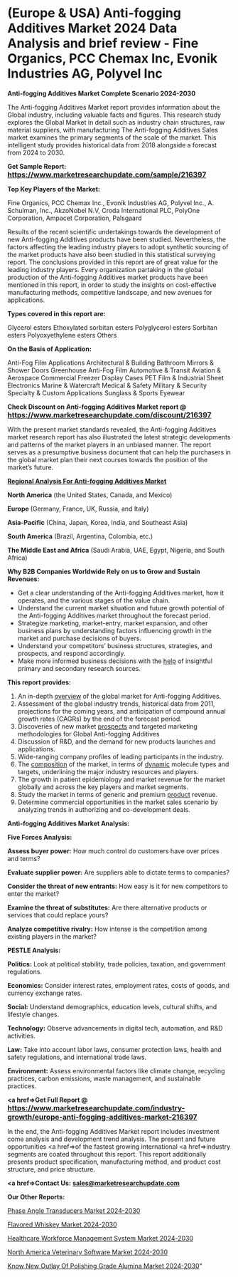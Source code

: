 # (Europe & USA) Anti-fogging Additives Market 2024 Data Analysis and brief review - Fine Organics, PCC Chemax Inc, Evonik Industries AG, Polyvel Inc

<strong>Anti-fogging Additives Market Complete Scenario 2024-2030</strong>

The Anti-fogging Additives Market report provides information about the Global industry, including valuable facts and figures. This research study explores the Global Market in detail such as industry chain structures, raw material suppliers, with manufacturing The Anti-fogging Additives Sales market examines the primary segments of the scale of the market. This intelligent study provides historical data from 2018 alongside a forecast from 2024 to 2030.

<strong>Get Sample Report: <a href=https://www.marketresearchupdate.com/sample/216397><font size=3 color=#0000ff>https://www.marketresearchupdate.com/sample/216397</font></a></strong>

<strong>Top Key Players of the Market:</strong>

Fine Organics, PCC Chemax Inc., Evonik Industries AG, Polyvel Inc., A. Schulman, Inc., AkzoNobel N.V, Croda International PLC, PolyOne Corporation, Ampacet Corporation, Palsgaard

Results of the recent scientific undertakings towards the development of new Anti-fogging Additives products have been studied. Nevertheless, the factors affecting the leading industry players to adopt synthetic sourcing of the market products have also been studied in this statistical surveying report. The conclusions provided in this report are of great value for the leading industry players. Every organization partaking in the global production of the Anti-fogging Additives market products have been mentioned in this report, in order to study the insights on cost-effective manufacturing methods, competitive landscape, and new avenues for applications.

<strong>Types covered in this report are: </strong>

Glycerol esters
Ethoxylated sorbitan esters
Polyglycerol esters
Sorbitan esters
Polyoxyethylene esters
Others

<strong>On the Basis of Application:</strong>

Anti-Fog Film Applications
Architectural & Building
Bathroom Mirrors & Shower Doors
Greenhouse Anti-Fog Film
Automotive & Transit
Aviation & Aerospace
Commercial Freezer Display Cases
PET Film & Industrial Sheet
Electronics
Marine & Watercraft
Medical & Safety
Military & Security
Specialty & Custom Applications
Sunglass & Sports Eyewear

<strong>Check Discount on Anti-fogging Additives Market report @ <a href=https://www.marketresearchupdate.com/discount/216397><font size=3 color=#0000ff>https://www.marketresearchupdate.com/discount/216397</font></a></strong>

With the present market standards revealed, the Anti-fogging Additives market research report has also illustrated the latest strategic developments and patterns of the market players in an unbiased manner. The report serves as a presumptive business document that can help the purchasers in the global market plan their next courses towards the position of the market’s future.

<strong><u><b>Regional Analysis For Anti-fogging Additives Market</b></u></strong>

<strong><b>North America</b></strong> (the United States, Canada, and Mexico)

<strong><b>Europe </b></strong>(Germany, France, UK, Russia, and Italy)

<strong><b>Asia-Pacific</b></strong> (China, Japan, Korea, India, and Southeast Asia)

<strong><b>South America</b></strong> (Brazil, Argentina, Colombia, etc.)

<strong><b>The Middle East and Africa</b></strong> (Saudi Arabia, UAE, Egypt, Nigeria, and South Africa)

<strong>Why B2B Companies Worldwide Rely on us to Grow and Sustain Revenues:</strong>
<ul>
  <li>Get a clear understanding of the Anti-fogging Additives market, how it operates, and the various stages of the value chain.</li>
  <li>Understand the current market situation and future growth potential of the Anti-fogging Additives market throughout the forecast period.</li>
  <li>Strategize marketing, market-entry, market expansion, and other business plans by understanding factors influencing growth in the market and purchase decisions of buyers.</li>
  <li>Understand your competitors’ business structures, strategies, and prospects, and respond accordingly.</li>
  <li>Make more informed business decisions with the <a href=ASDF991299>help</a> of insightful primary and secondary research sources.</li>
</ul>
<strong>This report provides:</strong>
<ol>
  <li>An in-depth <a href=>overview</a> of the global market for Anti-fogging Additives.</li>
  <li>Assessment of the global industry trends, historical data from 2011, projections for the coming years, and anticipation of compound annual growth rates (CAGRs) by the end of the forecast period.</li>
  <li>Discoveries of new market <a href=>prospects</a> and targeted marketing methodologies for Global Anti-fogging Additives</li>
  <li>Discussion of R&amp;D, and the demand for new products launches and applications.</li>
  <li>Wide-ranging company profiles of leading participants in the industry.</li>
  <li>The <a href=ASDF881288>composition</a> of the market, in terms of <a href=>dynamic</a> molecule types and targets, underlining the major industry resources and players.</li>
  <li>The growth in patient epidemiology and market revenue for the market globally and across the key players and market segments.</li>
  <li>Study the market in terms of generic and premium <a href=>product</a> revenue.</li>
  <li>Determine commercial opportunities in the market sales scenario by analyzing trends in authorizing and co-development deals.</li>
</ol>

<strong>Anti-fogging Additives Market Analysis:</strong>

<strong>Five Forces Analysis:</strong>

<strong>Assess buyer power:</strong> How much control do customers have over prices and terms?

<strong>Evaluate supplier power:</strong> Are suppliers able to dictate terms to companies?

<strong>Consider the threat of new entrants:</strong> How easy is it for new competitors to enter the market?

<strong>Examine the threat of substitutes:</strong> Are there alternative products or services that could replace yours?

<strong>Analyze competitive rivalry:</strong> How intense is the competition among existing players in the market?

<strong>PESTLE Analysis:</strong>

<strong>Politics:</strong> Look at political stability, trade policies, taxation, and government regulations.

<strong>Economics:</strong> Consider interest rates, employment rates, costs of goods, and currency exchange rates.

<strong>Social:</strong> Understand demographics, education levels, cultural shifts, and lifestyle changes.

<strong>Technology:</strong> Observe advancements in digital tech, automation, and R&D activities.

<strong>Law:</strong> Take into account labor laws, consumer protection laws, health and safety regulations, and international trade laws.

<strong>Environment:</strong> Assess environmental factors like climate change, recycling practices, carbon emissions, waste management, and sustainable practices.

<strong><a href=>Get Full Report</a> @ <a href=https://www.marketresearchupdate.com/industry-growth/europe-anti-fogging-additives-market-216397><font size=3 color=#0000ff>https://www.marketresearchupdate.com/industry-growth/europe-anti-fogging-additives-market-216397</font></a></strong>

In the end, the Anti-fogging Additives Market report includes investment come analysis and development trend analysis. The present and future opportunities <a href=>of</a> the fastest growing international <a href=>industry</a> segments are coated throughout this report. This report additionally presents product specification, manufacturing method, and product cost structure, and price structure.

<strong><a href=><strong>Contact Us:</strong></a></strong>
<strong>sales@marketresearchupdate.com</strong>

<strong>Our Other Reports:</strong>

<a href=https://www.linkedin.com/pulse/phase-angle-transducers-market-latest-report-outstanding>Phase Angle Transducers Market 2024-2030</a>

<a href=https://www.linkedin.com/pulse/flavored-whiskey-market-outlooks-2023-size>Flavored Whiskey Market 2024-2030</a>

<a href=https://www.linkedin.com/pulse/healthcare-workforce-management-system-market-2023-remarking>Healthcare Workforce Management System Market 2024-2030</a>

<a href=https://www.linkedin.com/pulse/north-america-veterinary-software-market-2023-8l6qf/>North America Veterinary Software Market 2024-2030</a>

<a href=https://medium.com/@nitin.nandanwar237/know-new-outlay-of-polishing-grade-alumina-market-2023-by-top-key-players-almatis-alteo-sumitomo-f6fbefee2932>Know New Outlay Of Polishing Grade Alumina Market 2024-2030</a>"
